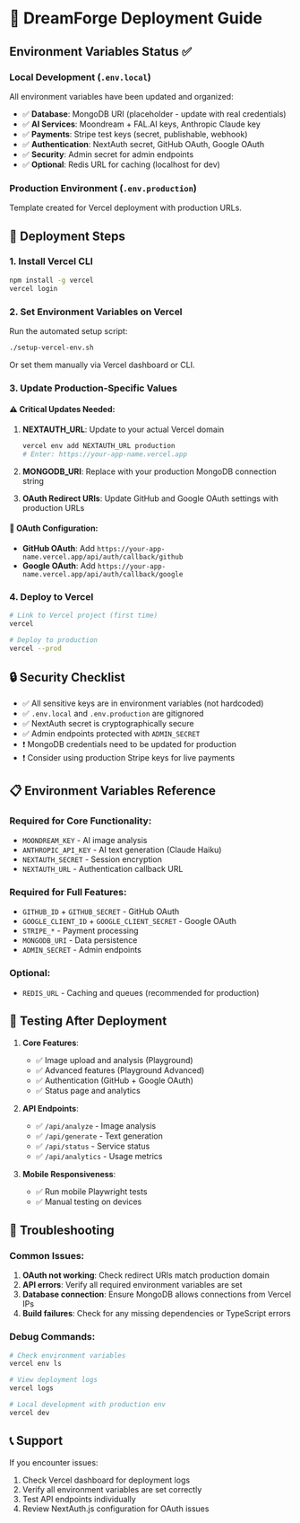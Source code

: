 # 🚀 DreamForge Deployment Guide

## Environment Variables Status ✅

### Local Development (`.env.local`)
All environment variables have been updated and organized:

- ✅ **Database**: MongoDB URI (placeholder - update with real credentials)
- ✅ **AI Services**: Moondream + FAL.AI keys, Anthropic Claude key
- ✅ **Payments**: Stripe test keys (secret, publishable, webhook)
- ✅ **Authentication**: NextAuth secret, GitHub OAuth, Google OAuth
- ✅ **Security**: Admin secret for admin endpoints
- ✅ **Optional**: Redis URL for caching (localhost for dev)

### Production Environment (`.env.production`)
Template created for Vercel deployment with production URLs.

## 🔧 Deployment Steps

### 1. Install Vercel CLI
```bash
npm install -g vercel
vercel login
```

### 2. Set Environment Variables on Vercel
Run the automated setup script:
```bash
./setup-vercel-env.sh
```

Or set them manually via Vercel dashboard or CLI.

### 3. Update Production-Specific Values

#### ⚠️ Critical Updates Needed:
1. **NEXTAUTH_URL**: Update to your actual Vercel domain
   ```bash
   vercel env add NEXTAUTH_URL production
   # Enter: https://your-app-name.vercel.app
   ```

2. **MONGODB_URI**: Replace with your production MongoDB connection string
3. **OAuth Redirect URIs**: Update GitHub and Google OAuth settings with production URLs

#### 📱 OAuth Configuration:
- **GitHub OAuth**: Add `https://your-app-name.vercel.app/api/auth/callback/github`
- **Google OAuth**: Add `https://your-app-name.vercel.app/api/auth/callback/google`

### 4. Deploy to Vercel
```bash
# Link to Vercel project (first time)
vercel

# Deploy to production
vercel --prod
```

## 🔒 Security Checklist

- ✅ All sensitive keys are in environment variables (not hardcoded)
- ✅ `.env.local` and `.env.production` are gitignored
- ✅ NextAuth secret is cryptographically secure
- ✅ Admin endpoints protected with `ADMIN_SECRET`
- ❗ MongoDB credentials need to be updated for production
- ❗ Consider using production Stripe keys for live payments

## 📋 Environment Variables Reference

### Required for Core Functionality:
- `MOONDREAM_KEY` - AI image analysis
- `ANTHROPIC_API_KEY` - AI text generation (Claude Haiku)
- `NEXTAUTH_SECRET` - Session encryption
- `NEXTAUTH_URL` - Authentication callback URL

### Required for Full Features:
- `GITHUB_ID` + `GITHUB_SECRET` - GitHub OAuth
- `GOOGLE_CLIENT_ID` + `GOOGLE_CLIENT_SECRET` - Google OAuth
- `STRIPE_*` - Payment processing
- `MONGODB_URI` - Data persistence
- `ADMIN_SECRET` - Admin endpoints

### Optional:
- `REDIS_URL` - Caching and queues (recommended for production)

## 🧪 Testing After Deployment

1. **Core Features**:
   - ✅ Image upload and analysis (Playground)
   - ✅ Advanced features (Playground Advanced)
   - ✅ Authentication (GitHub + Google OAuth)
   - ✅ Status page and analytics

2. **API Endpoints**:
   - ✅ `/api/analyze` - Image analysis
   - ✅ `/api/generate` - Text generation
   - ✅ `/api/status` - Service status
   - ✅ `/api/analytics` - Usage metrics

3. **Mobile Responsiveness**:
   - ✅ Run mobile Playwright tests
   - ✅ Manual testing on devices

## 🐛 Troubleshooting

### Common Issues:
1. **OAuth not working**: Check redirect URIs match production domain
2. **API errors**: Verify all required environment variables are set
3. **Database connection**: Ensure MongoDB allows connections from Vercel IPs
4. **Build failures**: Check for any missing dependencies or TypeScript errors

### Debug Commands:
```bash
# Check environment variables
vercel env ls

# View deployment logs
vercel logs

# Local development with production env
vercel dev
```

## 📞 Support

If you encounter issues:
1. Check Vercel dashboard for deployment logs
2. Verify all environment variables are set correctly
3. Test API endpoints individually
4. Review NextAuth.js configuration for OAuth issues
